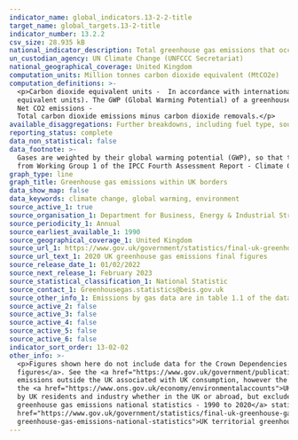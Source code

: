 ```yaml
---
indicator_name: global_indicators.13-2-2-title
target_name: global_targets.13-2-title
indicator_number: 13.2.2
csv_size: 28.935 kB
national_indicator_description: Total greenhouse gas emissions that occur within the UK’s borders.
un_custodian_agency: UN Climate Change (UNFCCC Secretariat)
national_geographical_coverage: United Kingdom
computation_units: Million tonnes carbon dioxide equivalent (MtCO2e)
computation_definitions: >-
  <p>Carbon dioxide equivalent units -  In accordance with international reporting and carbon trading protocols, each of these gases are weighted by their global warming potential (GWP), so that total greenhouse gas emissions can be reported on a consistent basis (in carbon dioxide
  equivalent units). The GWP (Global Warming Potential) of a greenhouse gas measures its effectiveness in global warming over 100 years relative to carbon dioxide. The GWPs used are from Working Group 1 of the IPCC Fourth Assessment Report - Climate Change 2007.<p>
  Net CO2 emissions -
  Total carbon dioxide emissions minus carbon dioxide removals.</p>
available_disaggregations: Further breakdowns, including fuel type, source sector, and end-user sector are available in the <a href="https://www.gov.uk/government/collections/uk-territorial-greenhouse-gas-emissions-national-statistics">UK greenhouse gas emissions final figures source data</a>. 
reporting_status: complete
data_non_statistical: false
data_footnote: >-
  Gases are weighted by their global warming potential (GWP), so that total greenhouse gas emissions can be reported on a consistent basis (in carbon dioxide equivalent units). The GWP for each gas is defined as its warming influence relative to that of carbon dioxide. The GWPs used are
  from Working Group 1 of the IPCC Fourth Assessment Report - Climate Change 2007.
graph_type: line
graph_title: Greenhouse gas emissions within UK borders
data_show_map: false
data_keywords: climate change, global warming, environment
source_active_1: true
source_organisation_1: Department for Business, Energy & Industrial Strategy (BEIS)
source_periodicity_1: Annual
source_earliest_available_1: 1990
source_geographical_coverage_1: United Kingdom
source_url_1: https://www.gov.uk/government/statistics/final-uk-greenhouse-gas-emissions-national-statistics-1990-to-2020
source_url_text_1: 2020 UK greenhouse gas emissions final figures
source_release_date_1: 01/02/2022
source_next_release_1: February 2023
source_statistical_classification_1: National Statistic
source_contact_1: Greenhousegas.statistics@beis.gov.uk
source_other_info_1: Emissions by gas data are in table 1.1 of the data tables
source_active_2: false
source_active_3: false
source_active_4: false
source_active_5: false
source_active_6: false
indicator_sort_order: 13-02-02
other_info: >-
  <p>Figures shown here do not include data for the Crown Dependencies and Overseas Territories, however, those data are available in the <a href="https://www.gov.uk/government/collections/uk-territorial-greenhouse-gas-emissions-national-statistics">UK greenhouse gas emissions final
  figures</a>. See the <a href="https://www.gov.uk/government/publications/uk-greenhouse-gas-emissions-explanatory-notes">UK greenhouse gas emissions background quality report</a> for information on quality and methodology.<p></p>The figures presented here do not include estimates of
  emissions outside the UK associated with UK consumption, however the Department for Environment, Food and Rural Affairs (DEFRA) publishes estimates of the <a href="https://www.gov.uk/government/statistics/uks-carbon-footprint">UK’s carbon footprint</a> annually. Emissions as measured by
  the <a href="https://www.ons.gov.uk/economy/environmentalaccounts">UK Environmental Accounts</a>, published by the Office for National Statistics (ONS) measure greenhouse gas emissions on what is referred to as a “residents” basis. This means that the figures represent emissions caused
  by UK residents and industry whether in the UK or abroad, but exclude emissions within the UK that can be attributed to overseas residents and businesses.  The <a href="https://www.gov.uk/government/statistics/final-uk-greenhouse-gas-emissions-national-statistics-1990-to-2020">Final UK
  greenhouse gas emissions national statistics - 1990 to 2020</a> statistical release includes an outline of the differences between the three approaches.<p></p>Uncertainty levels for the UK estimates shown here can be found in table 4.1 of the <a
  href="https://www.gov.uk/government/statistics/final-uk-greenhouse-gas-emissions-national-statistics-1990-to-2020">UK greenhouse gas emissions final figures</a>.</p><p>Provisional estimates for 2021 are available in the <a href ="https://www.gov.uk/government/collections/uk-territorial-
  greenhouse-gas-emissions-national-statistics">UK territorial greenhouse gas emissions national statistics collection</a>.</p> Data follows the UN specification for this indicator. This indicator has been identified in collaboration with topic experts.
---
```

